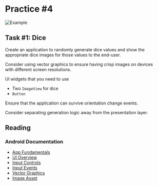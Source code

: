 Practice #4
===========

![Example](http://i.imgur.com/sjust5t.png)

## Task #1: Dice

Create an application to randomly generate dice values and show the appropriate
dice images for those values to the end-user.

Consider using vector graphics to ensure having crisp images on devices with
different screen resolutions.

UI widgets that you need to use

* Two `ImageView` for dice
* `Button`

Ensure that the application can survive orientation change events.

Consider separating generation logic away from the presentation layer.

## Reading

### Android Documentation

* [App Fundamentals](http://developer.android.com/guide/components/fundamentals.html)
* [UI Overview](http://developer.android.com/guide/topics/ui/overview.html)
* [Input Controls](http://developer.android.com/guide/topics/ui/controls.html)
* [Input Events](http://developer.android.com/guide/topics/ui/ui-events.html)
* [Vector Graphics](https://developer.android.com/studio/write/vector-asset-studio.html)
* [Image Asset](https://developer.android.com/studio/write/image-asset-studio.html)

